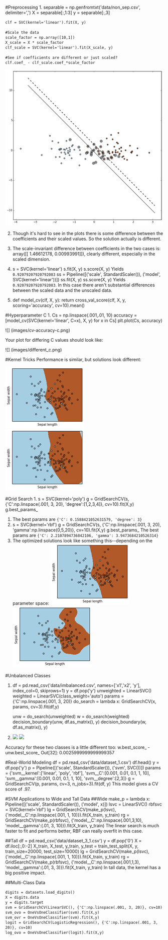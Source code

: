 #Preprocessing
1.
	separable = np.genfromtxt('data/non_sep.csv', delimiter=',')
	X = separable[:,1:3]
	y = separable[:,3]

	clf = SVC(kernel='linear').fit(X, y)

	#Scale the data
	scale_factor = np.array([10,1])
	X_scale = X * scale_factor
	clf_scale = SVC(kernel='linear').fit(X_scale, y)
	
	#See if coefficients are different or just scaled?
	clf.coef_ - clf_scale.coef_*scale_factor
![](images/1-svm-solution.png)

2. Though it's hard to see in the plots there is some difference between the coefficients and their 
scaled values. So the solution actually is different.

3. The scale-invariant difference between coefficients in the two cases is: array([[ 1.46612178,  0.00993991]]), 
clearly different, especially in the scaled dimension.

4. 
    s = SVC(kernel='linear')
    s.fit(X, y)
    s.score(X, y)
Yields `0.92079207920792083`
    ss = Pipeline([('scale', StandardScaler()), ('model', SVC(kernel='linear'))])
    ss.fit(X, y)
    ss.score(X, y)
Yields `0.92079207920792083`. In this case there aren't substantial differences between the scaled data and the unscaled data.

5. 
    def model_cv(clf, X, y):
    	return cross_val_score(clf, X, y, scoring='accuracy', cv=10).mean()

#Hyperparameter C
1.
    Cs = np.linspace(.001,.01, 10)
    accuracy = [model_cv(SVC(kernel='linear', C=x), X, y) for x in Cs]
    plt.plot(Cs, accuracy)

![] (images/cv-accuracy-c.png)

Your plot for differing C values should look like:

![] (images/different_c.png)

#Kernel Tricks
Performance is similar, but solutions look different:

![](images/poly_kernel.png)
![](images/rbf_kernel.png)

#Grid Search
1. 
    s = SVC(kernel='poly')
    g = GridSearchCV(s, {'C':np.linspace(.001, 3, 20), 'degree':[1,2,3,4]}, cv=10).fit(X,y)
    g.best_params_
1. The best params are `{'C': 0.1588421052631579, 'degree': 3}`
1.
    s = SVC(kernel='rbf')
    g = GridSearchCV(s, {'C':np.linspace(.001, 3, 20), 'gamma':np.linspace(0,5,20)}, cv=10).fit(X,y)
    g.best_params_
The best params are `{'C': 2.2107894736842106, 'gamma': 3.9473684210526314}`
1. The optimized solutions look like something this--depending on the parameter space: 
![](images/optimized_poly.png) ![](images/optimized_rbf.png)

#Unbalanced Classes

1.
    df = pd.read_csv('data/imbalanced.csv', names=['x1','x2', 'y'], 
                 index_col=0, skiprows=1)
    y = df.pop('y')
    unweighted = LinearSVC()
    weighted = LinearSVC(class_weight='auto')
    params = {'C':np.linspace(.001, 3, 20)}
    do_search = lambda x: GridSearchCV(x, params, cv=3).fit(df,y)

    unw = do_search(unweighted)
    w = do_search(weighted)
    decision_boundary(unw, df.as_matrix(), y)
    decision_boundary(w, df.as_matrix(), y)

2. ![](images/unweighted_decision_boundary.png)
![](images/weighted_decision_boundary.png)

Accuracy for these two classes is a little different too:
    w.best_score_ - unw.best_score_
    Out[32]:
    0.0025999999999999357

#Real-World Modeling
    df = pd.read_csv('data/dataset_1.csv')
    df.head()
    y = df.pop('y')
    p = Pipeline([('scale', StandardScaler()),
                  ('svm', SVC())])
    params = {'svm__kernel':['linear', 'poly', 'rbf'],
              'svm__C':[0.001, 0.01, 0.1, 1, 10],
             'svm__gamma':[0.001, 0.01, 0.1, 1, 10],
              'svm__degree':[2,3]}
    g = GridSearchCV(p, params, cv=3, n_jobs=3).fit(df, y)
This model gives a CV score of .97.

#SVM Applications to Wide and Tall Data
##Wide
    make_p = lambda x: Pipeline([('scale', StandardScaler()), 
                  ('model', x)])
    lsvc = LinearSVC()
    rbfsvc = SVC(kernel='rbf')
    lg = GridSearchCV(make_p(lsvc), 
                      {'model__C':np.linspace(.001, 1, 10)}).fit(X_train, y_train)
    rg = GridSearchCV(make_p(rbfsvc), 
                      {'model__C':np.linspace(.001,3,10), 
                      'model__gamma':(.01, 3, 10)}).fit(X_train, y_train)
The linear search is much faster to fit and performs better, RBF can really overfit in this case.

##Tall
    df = pd.read_csv('data/dataset_3_1.csv')
    y = df.pop('0')
    X = df.iloc[:,0:-2]
    X_train, X_test, y_train, y_test = train_test_split(X, y, train_size=20000, test_size=10000)
    lg = GridSearchCV(make_p(lsvc), 
                      {'model__C':np.linspace(.001, 1, 10)}).fit(X_train, y_train)
    rg = GridSearchCV(make_p(rbfsvc), 
                      {'model__C':np.linspace(.001,1,3), 
                       'model__gamma':(.01, 3, 3)}).fit(X_train, y_train)
In tall data, the kernel has a big positive impact.

##Multi-Class Data

    digits = datasets.load_digits()
    X = digits.data
    y = digits.target
    svm = GridSearchCV(LinearSVC(), {'C':np.linspace(.001, 3, 20)}, cv=10)
    svm_ovo = OneVsOneClassifier(svm).fit(X,y)
    svm_ovr = OneVsOneClassifier(svm).fit(X,y)
    logit = GridSearchCV(LogisticRegression(), {'C':np.linspace(.001, 3, 20)}, cv=10)
    log_ovo = OneVsOneClassifier(logit).fit(X,y)
